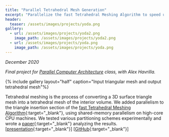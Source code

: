```yaml
---
title: "Parallel Tetrahedral Mesh Generation"
excerpt: "Parallelize the fast Tetrahedral Meshing Algorithm to speed up 3D mesh generation."
header:
  teaser: /assets/images/projects/yoda.png
gallery:
  - url: /assets/images/projects/yoda2.png
    image_path: /assets/images/projects/yoda2.png
  - url: /assets/images/projects/yoda.png
    image_path: /assets/images/projects/yoda.png
---
```


*December 2020*

*Final project for [Parallel Computer Architecture](http://www.cs.cmu.edu/afs/cs/academic/class/15418-f20/www/) class, with Alex Havrilla.*

{% include gallery layout="half" caption="Input triangular mesh and output tetrahedral mesh"%}

Tetrahedral meshing is the process of converting a 3D surface triangle mesh into a tetrahedral mesh of the interior volume. We added parallelism to the triangle insertion section of the [fast Tetrahedral Meshing Algorithm](https://yixin-hu.github.io/ftetwild.pdf){:target="_blank"}, using shared-memory parallelism on high-core CPU machines. We tested various partitioning schemes experimentally and wrote a [paper](https://arieluy.github.io/fTetWild/ParallelFinalReport.pdf){:target="_blank"} analyzing the results. \[[presentation](https://youtu.be/4iJxYMom9to){:target="_blank"}\] \[[GitHub](https://github.com/arieluy/fTetWild/){:target="_blank"}\]